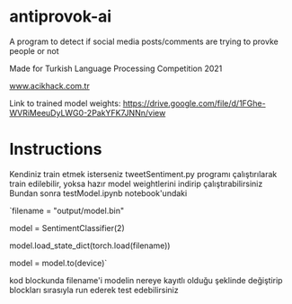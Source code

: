 # antiprovok-ai
A program to detect if social media posts/comments are trying to provke people or not

Made for Turkish Language Processing Competition 2021

www.acikhack.com.tr

Link to trained model weights:
https://drive.google.com/file/d/1FGhe-WVRiMeeuDyLWG0-2PakYFK7JNNn/view

# Instructions
Kendiniz train etmek isterseniz tweetSentiment.py programı çalıştırılarak train edilebilir, yoksa hazır model weightlerini indirip çalıştırabilirsiniz
Bundan sonra testModel.ipynb notebook'undaki

`filename = "output/model.bin"

model = SentimentClassifier(2)

model.load_state_dict(torch.load(filename))

model = model.to(device)`

kod blockunda filename'i modelin nereye kayıtlı olduğu şeklinde değiştirip blockları sırasıyla run ederek test edebilirsiniz 
